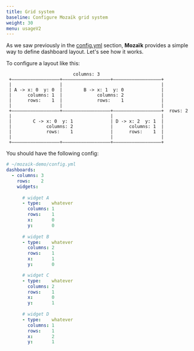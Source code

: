 ```yaml
---
title: Grid system
baseline: Configure Mozaïk grid system
weight: 30
menu: usageV2
---
```

As we saw previously in the [config.yml](/v2/usage/config-file.html) section, **Mozaïk** provides a simple way to define dashboard layout.
Let's see how it works.


To configure a layout like this:

``` raw
                         columns: 3
 +——————————————————+——————————————————+——————————————————+
 |                  |                                     |
 | A -> x: 0  y: 0  |        B -> x: 1  y: 0              |
 |      columns: 1  |             columns: 2              |
 |      rows:    1  |             rows:    1              |
 |                  |                                     |
 +——————————————————+——————————————————+——————————————————+  rows: 2
 |                                     |                  |
 |        C -> x: 0  y: 1              | D -> x: 2  y: 1  |
 |             columns: 2              |      columns: 1  |
 |             rows:    1              |      rows:    1  |
 |                                     |                  |
 +——————————————————+——————————————————+——————————————————+

```

You should have the following config:

``` yaml
# ~/mozaik-demo/config.yml
dashboards:
  - columns: 3
    rows:    2
    widgets:
    
      # widget A
      - type:    whatever
        columns: 1
        rows:    1
        x:       0
        y:       0
        
      # widget B
      - type:    whatever
        columns: 2
        rows:    1
        x:       1
        y:       0 

      # widget C
      - type:    whatever
        columns: 2
        rows:    1
        x:       0
        y:       1
         
      # widget D
      - type:    whatever
        columns: 1
        rows:    1
        x:       2
        y:       1          
```
